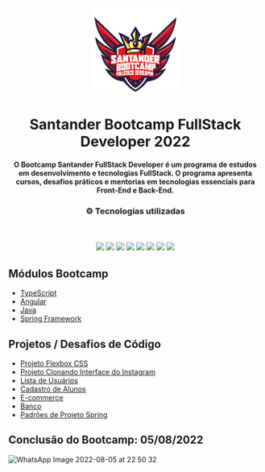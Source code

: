 <div align="center">
<img src="https://github.com/Renaky/Dio-Bootcamp-St/blob/main/bootcamp-santander.png" width="175px"> 
</div>
<h1 align="center">Santander Bootcamp FullStack Developer 2022</h1>
<h4 align="center">O Bootcamp Santander FullStack Developer é um programa de estudos em desenvolvimento e tecnologias FullStack. O programa apresenta cursos, desafios práticos e mentorias em tecnologias essenciais para Front-End e Back-End.</h4>

<h3 align="center">
⚙️ Tecnologias utilizadas

<p>&nbsp;</p>
<img src="https://img.shields.io/badge/typescript-%231572B6.svg?style=for-the-badge&logo=typescript&logoColor=white"/>
<img src="https://img.shields.io/badge/git-%23F05033.svg?style=for-the-badge&logo=git&logoColor=white"/>
<img src="https://img.shields.io/badge/java-%23ED8B00.svg?style=for-the-badge&logo=java&logoColor=white">
<img src="https://img.shields.io/badge/html5-%23E34F26.svg?style=for-the-badge&logo=html5&logoColor=white"/>
<img src="https://img.shields.io/badge/css3-%231572B6.svg?style=for-the-badge&logo=css3&logoColor=white"/>
<img src="https://img.shields.io/badge/javascript-%23323330.svg?style=for-the-badge&logo=javascript&logoColor=%23F7DF1E">
<img src="https://img.shields.io/badge/angular-%23DD0031.svg?style=for-the-badge&logo=angular&logoColor=white">
<img src="https://img.shields.io/badge/spring-%236DB33F.svg?style=for-the-badge&logo=spring&logoColor=white"/>
</h3>

## Módulos Bootcamp

- [TypeScript](https://github.com/Renaky/Dio-Bootcamp-St/tree/main/TypeScript)
- [Angular](https://github.com/Renaky/Dio-Bootcamp-St/tree/main/Angular)
- [Java](https://github.com/Renaky/Dio-Bootcamp-St/tree/main/Java)
- [Spring Framework](https://github.com/Renaky/Dio-Bootcamp-St/tree/main/Spring-Framework)

## Projetos / Desafios de Código

- [Projeto Flexbox CSS](https://github.com/Renaky/Dio-Bootcamp-St/tree/main/ProjetoFlex)
- [Projeto Clonando Interface do Instagram](https://github.com/Renaky/Dio-Bootcamp-St/tree/main/Instagram-login-main)
- [Lista de Usuários](https://github.com/Renaky/Dio-Bootcamp-St/tree/main/Angular/crud-dio-angular-main)
- [Cadastro de Alunos](https://github.com/Renaky/Dio-Bootcamp-St/tree/main/Angular/SPA-Angular-main)
- [E-commerce](https://github.com/Renaky/Dio-Bootcamp-St/tree/main/Angular/E-commerce)
- [Banco](https://github.com/Renaky/Dio-Bootcamp-St/tree/main/Java/Projeto%20Banco)
- [Padrões de Projeto Spring](https://github.com/Renaky/Dio-Bootcamp-St/tree/main/Spring-Framework/lab-padroes-projeto-spring-main)

## Conclusão do Bootcamp: 05/08/2022
![WhatsApp Image 2022-08-05 at 22 50 32](https://user-images.githubusercontent.com/62612604/183257344-6b6ca115-69b5-4ef2-95b5-88feced696fd.jpeg)

